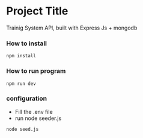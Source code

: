 # Project Title
Trainig System API, built with Express Js + mongodb

### How to install 
```
npm install
```

### How to run program 
```
npm run dev
```

### configuration
* Fill the .env file
* run node seeder.js
```
node seed.js
```

